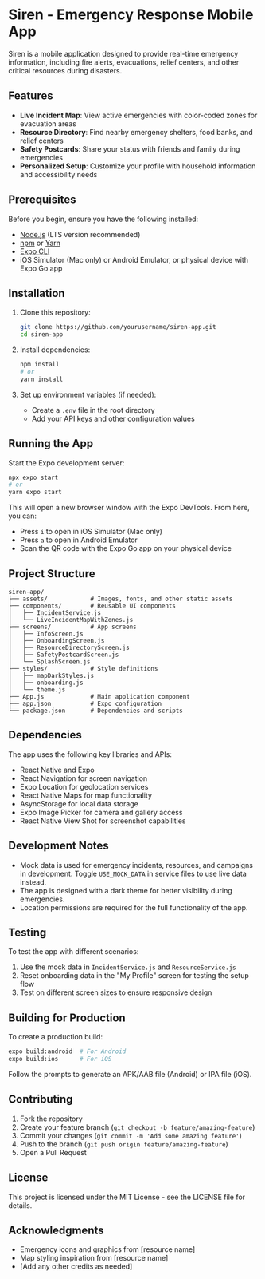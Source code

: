# Siren - Emergency Response Mobile App

Siren is a mobile application designed to provide real-time emergency information, including fire alerts, evacuations, relief centers, and other critical resources during disasters.

## Features

- **Live Incident Map**: View active emergencies with color-coded zones for evacuation areas
- **Resource Directory**: Find nearby emergency shelters, food banks, and relief centers
- **Safety Postcards**: Share your status with friends and family during emergencies
- **Personalized Setup**: Customize your profile with household information and accessibility needs

## Prerequisites

Before you begin, ensure you have the following installed:
- [Node.js](https://nodejs.org/) (LTS version recommended)
- [npm](https://www.npmjs.com/) or [Yarn](https://yarnpkg.com/)
- [Expo CLI](https://docs.expo.dev/get-started/installation/)
- iOS Simulator (Mac only) or Android Emulator, or physical device with Expo Go app

## Installation

1. Clone this repository:
   ```bash
   git clone https://github.com/yourusername/siren-app.git
   cd siren-app
   ```

2. Install dependencies:
   ```bash
   npm install
   # or
   yarn install
   ```

3. Set up environment variables (if needed):
    - Create a `.env` file in the root directory
    - Add your API keys and other configuration values

## Running the App

Start the Expo development server:

```bash
npx expo start
# or
yarn expo start
```

This will open a new browser window with the Expo DevTools. From here, you can:
- Press `i` to open in iOS Simulator (Mac only)
- Press `a` to open in Android Emulator
- Scan the QR code with the Expo Go app on your physical device

## Project Structure

```
siren-app/
├── assets/            # Images, fonts, and other static assets
├── components/        # Reusable UI components
│   ├── IncidentService.js
│   └── LiveIncidentMapWithZones.js
├── screens/           # App screens
│   ├── InfoScreen.js
│   ├── OnboardingScreen.js
│   ├── ResourceDirectoryScreen.js
│   ├── SafetyPostcardScreen.js
│   └── SplashScreen.js
├── styles/            # Style definitions
│   ├── mapDarkStyles.js
│   ├── onboarding.js
│   └── theme.js
├── App.js             # Main application component
├── app.json           # Expo configuration
└── package.json       # Dependencies and scripts
```

## Dependencies

The app uses the following key libraries and APIs:
- React Native and Expo
- React Navigation for screen navigation
- Expo Location for geolocation services
- React Native Maps for map functionality
- AsyncStorage for local data storage
- Expo Image Picker for camera and gallery access
- React Native View Shot for screenshot capabilities

## Development Notes

- Mock data is used for emergency incidents, resources, and campaigns in development. Toggle `USE_MOCK_DATA` in service files to use live data instead.
- The app is designed with a dark theme for better visibility during emergencies.
- Location permissions are required for the full functionality of the app.

## Testing

To test the app with different scenarios:

1. Use the mock data in `IncidentService.js` and `ResourceService.js`
2. Reset onboarding data in the "My Profile" screen for testing the setup flow
3. Test on different screen sizes to ensure responsive design

## Building for Production

To create a production build:

```bash
expo build:android  # For Android
expo build:ios      # For iOS
```

Follow the prompts to generate an APK/AAB file (Android) or IPA file (iOS).

## Contributing

1. Fork the repository
2. Create your feature branch (`git checkout -b feature/amazing-feature`)
3. Commit your changes (`git commit -m 'Add some amazing feature'`)
4. Push to the branch (`git push origin feature/amazing-feature`)
5. Open a Pull Request

## License

This project is licensed under the MIT License - see the LICENSE file for details.

## Acknowledgments

- Emergency icons and graphics from [resource name]
- Map styling inspiration from [resource name]
- [Add any other credits as needed]